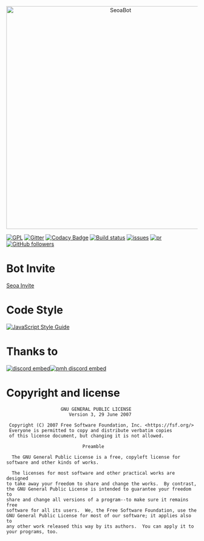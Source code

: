 <div align="center">
  <p>
    <a href="https://discord.gg/QJfeKYr"><img src="https://cdn.discordapp.com/attachments/568032700213231666/589833031783809046/1_1.png" width="586" alt="SeoaBot"/></a>
  </p>
</div>

[![GPL](https://img.shields.io/github/license/ttakkku/SeoaBot.svg)](https://github.com/ttakkku/SeoaBot/blob/master/LICENSE)
[![Gitter](https://badges.gitter.im/seoaapp/community.svg)](https://gitter.im/seoaapp/community?utm_source=badge&utm_medium=badge&utm_campaign=pr-badge)
[![Codacy Badge](https://api.codacy.com/project/badge/Grade/c9b69f9e4ba649cf8d17503ddbd1ff6c)](https://app.codacy.com/app/ttakkku/SeoaBot?utm_source=github.com&utm_medium=referral&utm_content=ttakkku/SeoaBot&utm_campaign=Badge_Grade_Dashboard)
[![Build status](https://ci.appveyor.com/api/projects/status/oguh0cnta2kc74ex?svg=true)](https://ci.appveyor.com/project/ttakkku/seoabot)
[![issues](https://img.shields.io/github/issues/seoaApp/SeoaBot.svg)](https://github.com/ttakkku/SeoaBot/issues)
[![pr](https://img.shields.io/github/issues-pr/seoaApp/SeoaBot.svg)](https://github.com/ttakkku/SeoaBot/pulls)
[![GitHub followers](https://img.shields.io/github/followers/ttakkku.svg?label=Follow&style=social)](https://github.com/ttakkku)

# Bot Invite
[Seoa Invite](https://discordapp.com/oauth2/authorize?client_id=584692085614182440&permissions=8&scope=bot)

# Code Style

[![JavaScript Style Guide](https://cdn.rawgit.com/standard/standard/master/badge.svg)](https://github.com/standard/standard)

# Thanks to

[![discord embed](https://discordapp.com/api/guilds/558296123794653206/embed.png?style=banner2)](https://discord.gg/QJfeKYr)[![pmh discord embed](https://discordapp.com/api/guilds/541782241131495434/embed.png?style=banner2)](https://discord.gg/yhuURsY)

# Copyright and license
```
                    GNU GENERAL PUBLIC LICENSE
                       Version 3, 29 June 2007

 Copyright (C) 2007 Free Software Foundation, Inc. <https://fsf.org/>
 Everyone is permitted to copy and distribute verbatim copies
 of this license document, but changing it is not allowed.

                            Preamble

  The GNU General Public License is a free, copyleft license for
software and other kinds of works.

  The licenses for most software and other practical works are designed
to take away your freedom to share and change the works.  By contrast,
the GNU General Public License is intended to guarantee your freedom to
share and change all versions of a program--to make sure it remains free
software for all its users.  We, the Free Software Foundation, use the
GNU General Public License for most of our software; it applies also to
any other work released this way by its authors.  You can apply it to
your programs, too.
```
